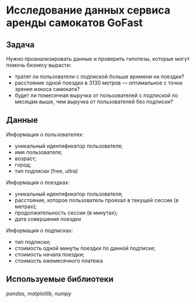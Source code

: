 # Исследование данных сервиса аренды самокатов GoFast

## Задача 

Нужно проанализировать данные и проверить гипотезы, которые могут помочь бизнесу вырасти:

- тратят ли пользователи с подпиской больше времени на поездки?
- расстояние одной поездки в 3130 метров — оптимальное с точки зрения износа самоката?
- будет ли помесячная выручка от пользователей с подпиской по месяцам выше, чем выручка от пользователей без подписки?


## Данные

Информация о пользователях:
- уникальный идентификатор пользователя;
- имя пользователя;
- возраст;
- город;
- тип подписки (free, ultra)

Информация о поездках:
- уникальный идентификатор пользователя;
- расстояние, которое пользователь проехал в текущей сессии (в метрах);
- продолжительность сессии (в минутах);
- дата совершения поездки

Информация о подписках:  
- тип подписки;
- стоимость одной минуты поездки по данной подписке;
- стоимость начала поездки;
- стоимость ежемесячного платежа

## Используемые библиотеки

*pandas, matplotlib, numpy* 
